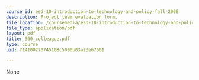 ```yaml
---
course_id: esd-10-introduction-to-technology-and-policy-fall-2006
description: Project team evaluation form.
file_location: /coursemedia/esd-10-introduction-to-technology-and-policy-fall-2006/714100270745108c5090b03a23e67501_360_colleague.pdf
file_type: application/pdf
layout: pdf
title: 360_colleague.pdf
type: course
uid: 714100270745108c5090b03a23e67501

---
```

None